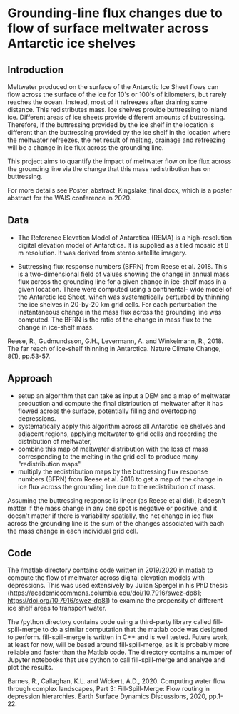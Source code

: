 # Grounding-line flux changes due to flow of surface meltwater across Antarctic ice shelves 

## Introduction 
Meltwater produced on the surface of the Antarctic Ice Sheet flows can flow across the surface of the ice for 10's or 100's of kilometers, but rarely reaches the ocean. Instead, most of it refreezes after draining some distance. This redistributes mass. Ice shelves provide buttressing to inland ice. Different areas of ice sheets provide different amounts of buttressing. Therefore, if the buttressing provided by the ice shelf in the location is different than the buttressing provided by the ice shelf in the location where the meltwater refreezes, the net result of melting, drainage and refreezing will be a change in ice flux across the grounding line.

This project aims to quantify the impact of meltwater flow on ice flux across the grounding line via the change that this mass redistribution has on buttressing.

For more details see Poster_abstract_Kingslake_final.docx, which is a poster abstract for the WAIS conference in 2020.

## Data 
- The Reference Elevation Model of Antarctica (REMA) is a high-resolution digital elevation model of Antarctica. It is supplied as a tiled mosaic at 8 m resolution. It was derived from stereo satellite imagery.

- Buttressing flux response numbers (BFRN) from Reese et al. 2018. This is a two-dimensional field of values showing the change in annual mass flux across the grounding line for a given change in ice-shelf mass in a given location. There were computed using a continental- wide model of the Antarctic Ice Sheet, wihch was systematically perturbed by thinning the ice shelves in 20-by-20 km grid cells. For each perturbation the instantaneous change in the mass flux across the grounding line was computed. The BFRN is the ratio of the change in mass flux to the change in ice-shelf mass.

Reese, R., Gudmundsson, G.H., Levermann, A. and Winkelmann, R., 2018. The far reach of ice-shelf thinning in Antarctica. Nature Climate Change, 8(1), pp.53-57.

## Approach
- setup an algorithm that can take as input a DEM and a map of meltwater production and compute the final distribution of meltwater after it has flowed across the surface, potentially filling and overtopping depressions. 
- systematically apply this algorithm across all Antarctic ice shelves and adjacent regions, applying meltwater to grid cells and recording the distribution of meltwater, 
- combine this map of meltwater distribution with the loss of mass corresponding to the melting in the grid cell to produce many "redistribution maps"
- multiply the redistribution maps by the buttressing flux response numbers (BFRN) from Reese et al. 2018 to get a map of the change in ice flux across the grounding line due to the redistribution of mass. 

Assuming the buttressing response is linear (as Reese et al did), it doesn't matter if the mass change in any one spot is negative or positive, and it doesn't matter if there is variability spatially, the net change in ice flux across the grounding line is the sum of the changes associated with each the mass change in each individual grid cell.


## Code

The /matlab directory contains code written in 2019/2020 in matlab to compute the flow of meltwater across digital elevation models with depressions. This was used extensively by Julian Spergel in his PhD thesis (https://academiccommons.columbia.edu/doi/10.7916/swez-dp81; https://doi.org/10.7916/swez-dp81) to examine the propensity of different ice shelf areas to transport water. 

The /python directory contains code using a third-party library called fill-spill-merge to do a similar computation that the matlab code was designed to perform. fill-spill-merge is written in C++ and is well tested. Future work, at least for now, will be based around fill-spill-merge, as it is probably more reliable and faster than the Matlab code. The directory contains a number of Jupyter notebooks that use python to call fill-spill-merge and analyze and plot the results. 

Barnes, R., Callaghan, K.L. and Wickert, A.D., 2020. Computing water flow through complex landscapes, Part 3: Fill-Spill-Merge: Flow routing in depression hierarchies. Earth Surface Dynamics Discussions, 2020, pp.1-22.